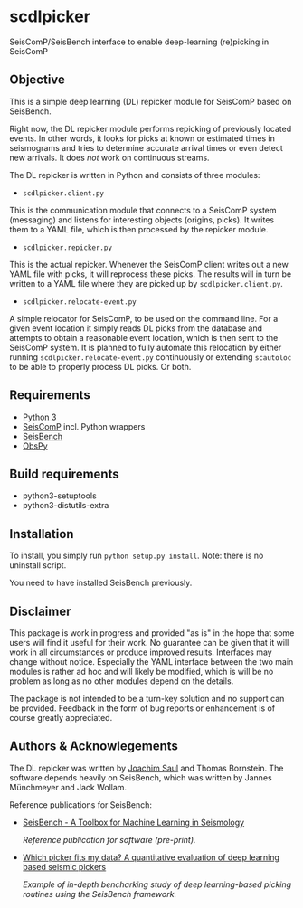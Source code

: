 # scdlpicker

SeisComP/SeisBench interface to enable deep-learning (re)picking in SeisComP


## Objective

This is a simple deep learning (DL) repicker module for SeisComP based on SeisBench.

Right now, the DL repicker module performs repicking of previously located events. In other words, it looks for picks at known or estimated times in seismograms and tries to determine accurate arrival times or even detect new arrivals. It does *not* work on continuous streams.


The DL repicker is written in Python and consists of three modules:

* `scdlpicker.client.py`

This is the communication module that connects to a SeisComP system (messaging) and listens for interesting objects (origins, picks). It writes them to a YAML file, which is then processed by the repicker module.

* `scdlpicker.repicker.py`

This is the actual repicker. Whenever the SeisComP client writes out a new YAML file with picks, it will reprocess these picks. The results will in turn be written to a YAML file where they are picked up by `scdlpicker.client.py`.

* `scdlpicker.relocate-event.py`

A simple relocator for SeisComP, to be used on the command line. For a given event location it simply reads DL picks from the database and attempts to obtain a reasonable event location, which is then sent to the SeisComP system. It is planned to fully automate this relocation by either running `scdlpicker.relocate-event.py` continuously or extending `scautoloc` to be able to properly process DL picks. Or both.


## Requirements

- [Python 3](http://python.org)
- [SeisComP](http://seiscomp.de) incl. Python wrappers
- [SeisBench](https://github.com/seisbench)
- [ObsPy](http://obspy.org)


## Build requirements

- python3-setuptools
- python3-distutils-extra


## Installation

To install, you simply run `python setup.py install`. Note: there is no uninstall script.

You need to have installed SeisBench previously.


## Disclaimer

This package is work in progress and provided "as is" in the hope that some users will find it useful for their work. No guarantee can be given that it will work in all circumstances or produce improved results. Interfaces may change without notice. Especially the YAML interface between the two main modules is rather ad hoc and will likely be modified, which is will be no problem as long as no other modules depend on the details.

The package is not intended to be a turn-key solution and no support can be provided. Feedback in the form of bug reports or enhancement is of course greatly appreciated.


## Authors & Acknowlegements

The DL repicker was written by [Joachim Saul](saul@gfz-potsdam.de) and Thomas Bornstein. The software depends heavily on SeisBench, which was written by Jannes Münchmeyer and Jack Wollam.


Reference publications for SeisBench:

* [SeisBench - A Toolbox for Machine Learning in Seismology](https://arxiv.org/abs/2111.00786)

  _Reference publication for software (pre-print)._


* [Which picker fits my data? A quantitative evaluation of deep learning based seismic pickers](https://doi.org/10.1029/2021JB023499)

  _Example of in-depth bencharking study of deep learning-based picking routines using the SeisBench framework._
